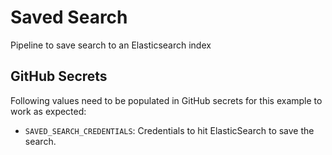 # Saved Search

Pipeline to save search to an Elasticsearch index

## GitHub Secrets

Following values need to be populated in GitHub secrets for this example to work as expected:

- `SAVED_SEARCH_CREDENTIALS`: Credentials to hit ElasticSearch to save the search.